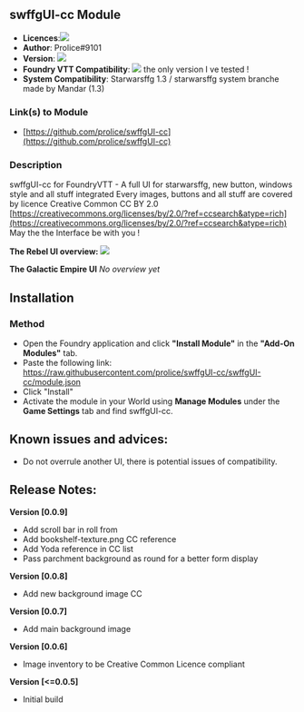 
## swffgUI-cc Module
* **Licences**:![](https://github.com/prolice/swffgUI-cc/blob/swffgUI-cc/cc-by.svg)
* **Author**: Prolice#9101
* **Version**: ![](https://img.shields.io/badge/swffgUI--cc-v0.0.9-lightgrey)
* **Foundry VTT Compatibility**: ![](https://img.shields.io/badge/Foundry-v0.7.9-informational) the only version I ve tested !
* **System Compatibility**: Starwarsffg 1.3 / starwarsffg system branche made by Mandar (1.3)
 
### Link(s) to Module
* [https://github.com/prolice/swffgUI-cc](https://github.com/prolice/swffgUI-cc)

### Description 
swffgUI-cc for FoundryVTT - A full UI for starwarsffg, new button, windows style and all stuff integrated 
Every images, buttons and all stuff are covered by licence Creative Common CC BY 2.0 [https://creativecommons.org/licenses/by/2.0/?ref=ccsearch&atype=rich](https://creativecommons.org/licenses/by/2.0/?ref=ccsearch&atype=rich)
May the the Interface be with you !

**The Rebel UI overview:**
![](https://raw.githubusercontent.com/prolice/swffgUI-cc/swffgUI-cc/screenshots/rebel-overview.jpg)

**The Galactic Empire UI**
*No overview yet*

## Installation
### Method
* Open the Foundry application and click **"Install Module"** in the **"Add-On Modules"** tab.
* Paste the following link: https://raw.githubusercontent.com/prolice/swffgUI-cc/swffgUI-cc/module.json
* Click "Install"
* Activate the module in your World using **Manage Modules** under the **Game Settings** tab and find swffgUI-cc.

## Known issues and advices:
* Do not overrule another UI, there is potential issues of compatibility.

## Release Notes:
**Version [0.0.9]**
* Add scroll bar in roll from
* Add bookshelf-texture.png CC reference
* Add Yoda reference in CC list
* Pass parchment background as round for a better form display

**Version [0.0.8]**
* Add new background image CC

**Version [0.0.7]**
* Add main background image

**Version [0.0.6]**
* Image inventory to be Creative Common Licence compliant

**Version [<=0.0.5]**
* Initial build